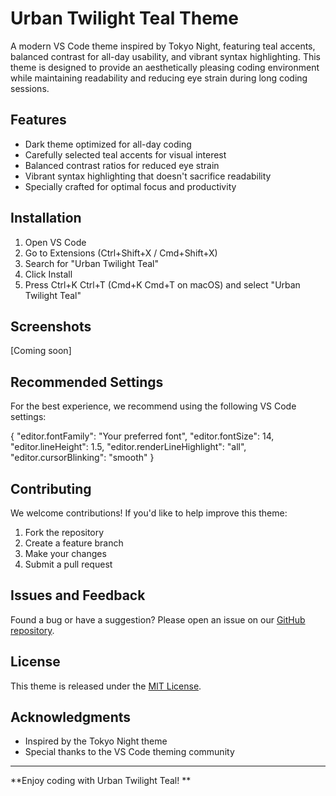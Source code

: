 # Urban Twilight Teal Theme

A modern VS Code theme inspired by Tokyo Night, featuring teal accents, balanced contrast for all-day usability, and vibrant syntax highlighting. This theme is designed to provide an aesthetically pleasing coding environment while maintaining readability and reducing eye strain during long coding sessions.

## Features

- Dark theme optimized for all-day coding
- Carefully selected teal accents for visual interest
- Balanced contrast ratios for reduced eye strain
- Vibrant syntax highlighting that doesn't sacrifice readability
- Specially crafted for optimal focus and productivity

## Installation

1. Open VS Code
2. Go to Extensions (Ctrl+Shift+X / Cmd+Shift+X)
3. Search for "Urban Twilight Teal"
4. Click Install
5. Press Ctrl+K Ctrl+T (Cmd+K Cmd+T on macOS) and select "Urban Twilight Teal"

## Screenshots

[Coming soon]

## Recommended Settings

For the best experience, we recommend using the following VS Code settings:

{
    "editor.fontFamily": "Your preferred font",
    "editor.fontSize": 14,
    "editor.lineHeight": 1.5,
    "editor.renderLineHighlight": "all",
    "editor.cursorBlinking": "smooth"
}

## Contributing

We welcome contributions! If you'd like to help improve this theme:

1. Fork the repository
2. Create a feature branch
3. Make your changes
4. Submit a pull request

## Issues and Feedback

Found a bug or have a suggestion? Please open an issue on our [GitHub repository](https://github.com/tsdevau/urban-twilight-teal-theme/issues).

## License

This theme is released under the [MIT License](LICENSE.md).

## Acknowledgments

- Inspired by the Tokyo Night theme
- Special thanks to the VS Code theming community

---

**Enjoy coding with Urban Twilight Teal! **

